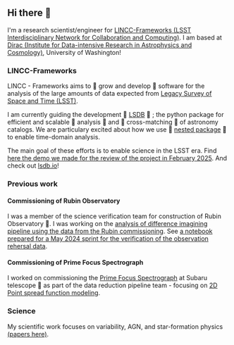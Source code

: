 ## Hi there 👋

I'm a research scientist/engineer for [LINCC-Frameworks (LSST Interdisciplinary Network for Collaboration and Computing)](https://lsstdiscoveryalliance.org/programs/lincc-frameworks/). I am based at [Dirac (Institute for Data-intensive Research in Astrophysics and Cosmology)](https://dirac.astro.washington.edu), University of Washington!

### LINCC-Frameworks
LINCC - Frameworks aims to 🌱 grow and  develop 🌱 software for the analysis of the large amounts of data expected from [Legacy Survey of Space and Time (LSST)](https://www.lsst.org).

I am currently guiding the development 🌱 [LSDB](https://github.com/astronomy-commons/lsdb) 🌱 ; the python package for efficient and scalable :hammer: analysis :hammer: and  :dart: cross-matching :dart: of astronomy catalogs. We are particulary excited about how we use 🌱 [nested package](https://github.com/lincc-frameworks/nested-pandas) 🌱 to enable time-domain analysis. 

The main goal of these efforts is to enable science in the LSST era. Find [here the demo we made for the review of the project in February 2025](https://github.com/lincc-frameworks/midpoint-review/blob/main/docs/notebooks/lsdb/Notebook_LSDB_HATS.ipynb). And check out [lsdb.io](https://lsdb.io)!

### Previous work
#### Commissioning of Rubin Observatory
I was a member of the science verification team for construction of Rubin Observatory 🔭. I was working on the [analysis of difference imagining pipeline using the data from the Rubin commissioning](https://github.com/lsst-sitcom/notebooks_dia). See [a notebook prepared for a May 2024 sprint for the verification of the observation rehersal data](https://github.com/lsst-sitcom/notebooks_dia/blob/main/OR3/Op_rehs_3_dia_truth_sprint_May13_2024.ipynb).

#### Commissioning of Prime Focus Spectrograph
I worked on commissioning the [Prime Focus Spectrograph](https://pfs.ipmu.jp) at Subaru telescope 🔭 as part of the data reduction pipeline team - focusing on [2D Point spread function modeling](https://github.com/Subaru-PFS/dev_2ddrp/tree/master/2d_PSF_code).

### Science
My scientific work focuses on variability, AGN, and star-formation physics [(papers here)](https://scholar.google.com/citations?user=KrPhRDoAAAAJ).

<!--
**nevencaplar/nevencaplar** is a ✨ _special_ ✨ repository because its `README.md` (this file) appears on your GitHub profile.

Here are some ideas to get you started:

- 🔭 I’m currently working on ...
- 🌱 I’m currently learning ...
- 👯 I’m looking to collaborate on ...
- 🤔 I’m looking for help with ...
- 💬 Ask me about ...
- 📫 How to reach me: ...
- 😄 Pronouns: ...
- ⚡ Fun fact: ...
-->
